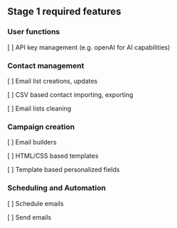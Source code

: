## Stage 1 required features

### User functions
[ ] API key management (e.g. openAI for AI capabilities)

### Contact management
[ ] Email list creations, updates

[ ] CSV based contact importing, exporting

[ ] Email lists cleaning

### Campaign creation
[ ] Email builders

[ ] HTML/CSS based templates

[ ] Template based personalized fields

### Scheduling and Automation
[ ] Schedule emails

[ ] Send emails


